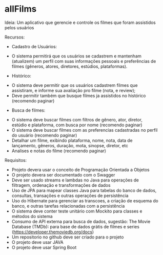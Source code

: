 # allFilms
Ideia:
Um aplicativo que gerencie e controle os filmes que foram assistidos pelos usuários

Recursos:
 - Cadastro de Usuários: 
* O sistema permitirá que os usuários se cadastrem e mantenham (atualizem) um perfil com suas informações pessoais e preferências de filmes (gêneros, atores, diretores, estúdios, plataformas).

- Histórico: 
* O sistema deve permitir que os usuários cadastrem filmes que assistiram, e informe sua avaliação pro filme (nota, e review);
* Deve permitir também que busque filmes ja assistidos no histórico (recomendo paginar)
 
- Busca de filmes: 
* O sistema deve buscar filmes com filtros de gênero, ator, diretor, estúdio e plataforma, com busca por nome  (recomendo paginar)
* O sistema deve buscar filmes com as preferencias cadastradas no perfil do usuário (recomendo paginar)
* Detalhar um filme, exibindo plataforma, nome, nota, data de lançamento, gêneros, duração, mota, sinopse, diretor, etc
* Analises e notas do filme (recomendo paginar)

Requisitos:
- Projeto devera usar o conceito de Programação Orientada a Objetos
- O projeto devera ser documentado com o Swagger
- Deve ser usado streams e lambdas no Java para operações de filtragem, ordenação e transformações de dados
- Uso de JPA para mapear classes Java para tabelas do banco de dados, consultas, transações e outras operações de persistência
- Uso do Hibernate para gerenciar as transcoes, a criação de esquema do banco, e outras tarefas relacionadas com a persistência
- O sistema deve conter teste unitário com Mockito para classes e métodos do sistema
- Consumo de API externa para busca de dados, sugestão: The Movie Database (TMDb): para base de dados grátis de filmes e series (https://developer.themoviedb.org/docs)
 - Um repositorio no github deve ser criado para o projeto
- O projeto deve usar JAVA
- O projeto deve usar Spring Boot
